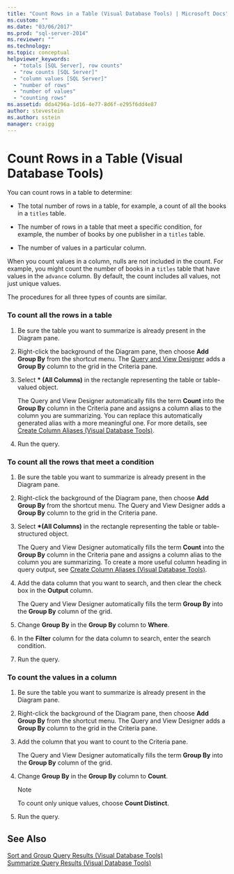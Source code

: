 ```yaml
---
title: "Count Rows in a Table (Visual Database Tools) | Microsoft Docs"
ms.custom: ""
ms.date: "03/06/2017"
ms.prod: "sql-server-2014"
ms.reviewer: ""
ms.technology:
ms.topic: conceptual
helpviewer_keywords: 
  - "totals [SQL Server], row counts"
  - "row counts [SQL Server]"
  - "column values [SQL Server]"
  - "number of rows"
  - "number of values"
  - "counting rows"
ms.assetid: dda4296a-1d16-4e77-8d6f-e295f6dd4e87
author: stevestein
ms.author: sstein
manager: craigg
---
```

# Count Rows in a Table (Visual Database Tools)
  You can count rows in a table to determine:  
  
-   The total number of rows in a table, for example, a count of all the books in a `titles` table.  
  
-   The number of rows in a table that meet a specific condition, for example, the number of books by one publisher in a `titles` table.  
  
-   The number of values in a particular column.  
  
 When you count values in a column, nulls are not included in the count. For example, you might count the number of books in a `titles` table that have values in the `advance` column. By default, the count includes all values, not just unique values.  
  
 The procedures for all three types of counts are similar.  
  
### To count all the rows in a table  
  
1.  Be sure the table you want to summarize is already present in the Diagram pane.  
  
2.  Right-click the background of the Diagram pane, then choose **Add Group By** from the shortcut menu. The [Query and View Designer](visual-database-tools.md) adds a **Group By** column to the grid in the Criteria pane.  
  
3.  Select **\* (All Columns)** in the rectangle representing the table or table-valued object.  
  
     The Query and View Designer automatically fills the term **Count** into the **Group By** column in the Criteria pane and assigns a column alias to the column you are summarizing. You can replace this automatically generated alias with a more meaningful one. For more details, see [Create Column Aliases &#40;Visual Database Tools&#41;](create-column-aliases-visual-database-tools.md).  
  
4.  Run the query.  
  
### To count all the rows that meet a condition  
  
1.  Be sure the table you want to summarize is already present in the Diagram pane.  
  
2.  Right-click the background of the Diagram pane, then choose **Add Group By** from the shortcut menu. The Query and View Designer adds a **Group By** column to the grid in the Criteria pane.  
  
3.  Select **\*(All Columns)** in the rectangle representing the table or table-structured object.  
  
     The Query and View Designer automatically fills the term **Count** into the **Group By** column in the Criteria pane and assigns a column alias to the column you are summarizing. To create a more useful column heading in query output, see [Create Column Aliases &#40;Visual Database Tools&#41;](create-column-aliases-visual-database-tools.md).  
  
4.  Add the data column that you want to search, and then clear the check box in the **Output** column.  
  
     The Query and View Designer automatically fills the term **Group By** into the **Group By** column of the grid.  
  
5.  Change **Group By** in the **Group By** column to **Where**.  
  
6.  In the **Filter** column for the data column to search, enter the search condition.  
  
7.  Run the query.  
  
### To count the values in a column  
  
1.  Be sure the table you want to summarize is already present in the Diagram pane.  
  
2.  Right-click the background of the Diagram pane, then choose **Add Group By** from the shortcut menu. The Query and View Designer adds a **Group By** column to the grid in the Criteria pane.  
  
3.  Add the column that you want to count to the Criteria pane.  
  
     The Query and View Designer automatically fills the term **Group By** into the **Group By** column of the grid.  
  
4.  Change **Group By** in the **Group By** column to **Count**.  
  
    > [!NOTE]  
    >  To count only unique values, choose **Count Distinct**.  
  
5.  Run the query.  
  
## See Also  
 [Sort and Group Query Results &#40;Visual Database Tools&#41;](sort-and-group-query-results-visual-database-tools.md)   
 [Summarize Query Results &#40;Visual Database Tools&#41;](summarize-query-results-visual-database-tools.md)  
  
  
